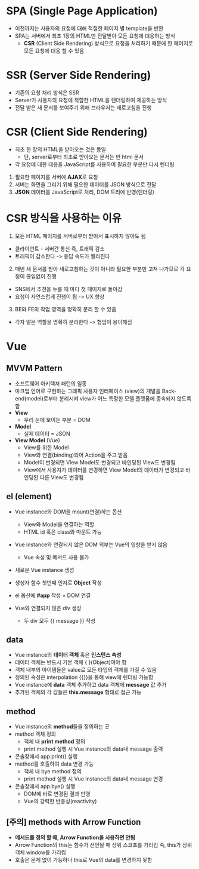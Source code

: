 # SPA (Single Page Application)
- 이전까지는 사용자의 요청에 대해 적절한 페이지 별 template을 반환
- SPA는 서버에서 최초 1장의 HTML만 전달받아 모든 요청에 대응하는 방식
  - **CSR** (Client Side Rendering) 방식으로 요청을 처리하기 때문에 한 페이지로 모든 요청에 대응 할 수 있음

# SSR (Server Side Rendering)
- 기존의 요청 처리 방식은 SSR
- Server가 사용자의 요청에 적합한 HTML을 렌더링하여 제공하는 방식
- 전달 받은 새 문서를 보여주기 위해 브라우저는 새로고침을 진행

# CSR (Client Side Rendering)
- 최초 한 장의 HTML을 받아오는 것은 동일
  - 단, server로부터 최초로 받아오는 문서는 빈 html 문서
- 각 요청에 대한 대응을 JavaScript를 사용하여 필요한 부분만 다시 렌더링
1. 필요한 페이지를 서버에 **AJAX**로 요청
2. 서버는 화면을 그리기 위해 필요한 데이터를 JSON 방식으로 전달
3. **JSON** 데이터를 JavaScript로 처리, DOM 트리에 반영(렌더링)

# CSR 방식을 사용하는 이유
1. 모든 HTML 페이지를 서버로부터 받아서 표시하지 않아도 됨
  - 클라이언트 - 서버간 통신 즉, 트래픽 감소
  - 트래픽이 감소한다 -> 응답 속도가 빨라진다

2. 매번 새 문서를 받아 새로고침하는 것이 아니라 필요한 부분만 고쳐 나가므로 각 요청이 끊임없이 진행
  - SNS에서 추천을 누를 때 마다 첫 페이지로 돌아감
  - 요청이 자연스럽게 진행이 됨 -> UX 향상

3. BE와 FE의 작업 영역을 명확히 분리 할 수 있음
  - 각자 맡은 역할을 명확히 분리한다 -> 협업이 용이해짐

# Vue

## MVVM Pattern
- 소프트웨어 아키텍처 패턴의 일종
- 마크업 언어로 구현하는 그래픽 사용자 인터페이스 (view)의 개발을 Back-end(model)로부터 분리시켜 view가 어느 특정한 모델 플랫폼에 종속되지 않도록 함
- **View**
  - 우리 눈에 보이는 부분 = DOM
- **Model**
  - 실제 데이터 = JSON
- **View Model** (Vue)
  - View를 위한 Model
  - View와 연결(binding)되어 Action을 주고 받음
  - Model이 변경되면 View Model도 변경되고 바인딩된 View도 변경됨
  - View에서 사용자가 데이터를 변경하면 View Model의 데이터가 변경되고 바인딩된 다른 View도 변경됨

## el (element)
- Vue instance와 DOM을 mount(연결)하는 옵션
  - View와 Model을 연결하는 역할
  - HTML id 혹은 class와 마운트 가능

- Vue instance와 연결되지 않은 DOM 외부는 Vue의 영향을 받지 않음
  - Vue 속성 및 메서드 사용 불가

- 새로운 Vue instance 생성

- 생성자 함수 첫번째 인자로 **Object** 작성

- el 옵션에 **#app** 작성 = DOM 연결

- Vue와 연결되지 않은 div 생성
  - 두 div 모두 {{ message }} 작성

## data
- Vue instance의 **데이터 객체** 혹은 **인스턴스 속성**
- 데이터 객체는 반드시 기본 객체 { }(Object)여야 함
- 객체 내부의 아이템들은 value로 모든 타입의 객체를 가질 수 있음
- 정의된 속성은 interpolation {{}}을 통해 view에 렌더링 가능함
- Vue instance에 **data** 객체 추가하고 data 객체에 **message** 값 추가
- 추가된 객체의 각 값들은 **this.message** 형태로 접근 가능

## method
- Vue instance의 **method**들을 정의하는 곳
- method 객체 정의
  - 객체 내 **print method** 정의
  - print method 실행 시 Vue instance의 data내 message 출력
- 콘솔창에서 app.print() 실행
- method를 호출하여 data 변경 가능
  - 객체 내 bye method 정의
  - print method 실행 시 Vue instance의 data내 message 변경
- 콘솔창에서 app.bye() 실행
  - DOM에 바로 변경된 결과 반영
  - Vue의 강력한 반응성(reactivity)

## [주의] methods with Arrow Function
- **메서드를 정의 할 때, Arrow Function을 사용하면 안됨**
- Arrow Function의 this는 함수가 선언될 때 상위 스코프를 가리킴 즉, this가 상위 객체 window를 가리킴
- 호출은 문제 없이 가능하나 this로 Vue의 data를 변경하지 못함
